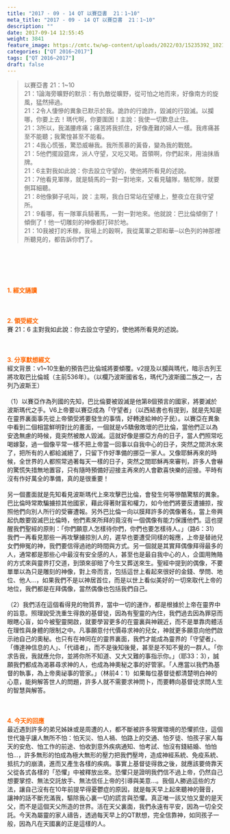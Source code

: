 ```yaml
---
title: "2017 - 09 - 14 QT 以賽亞書  21：1~10"
meta_title: "2017 - 09 - 14 QT 以賽亞書  21：1~10"
description: ""
date: 2017-09-14 12:55:45
weight: 3841
feature_image: https://cmtc.tw/wp-content/uploads/2022/03/15235392_10211799862337740_180693556567566654_o-1.webp
categories: ["QT 2016~2017"]
tags: ["QT 2016~2017"]
draft: false
---
```


<blockquote>以賽亞書 21：1~10<br />
21：1論海旁曠野的默示：有仇敵從曠野，從可怕之地而來，好像南方的旋風，猛然掃過。<br />
21：2令人悽慘的異象已默示於我。詭詐的行詭詐，毀滅的行毀滅。以攔哪，你要上去！瑪代啊，你要圍困！主說：我使一切歎息止住。<br />
21：3所以，我滿腰疼痛；痛苦將我抓住，好像產難的婦人一樣。我疼痛甚至不能聽；我驚惶甚至不能看。<br />
21：4我心慌張，驚恐威嚇我。我所羨慕的黃昏，變為我的戰兢。<br />
21：5他們擺設筵席，派人守望，又吃又喝。首領啊，你們起來，用油抹盾牌。<br />
21：6主對我如此說：你去設立守望的，使他將所看見的述說。<br />
21：7他看見軍隊，就是騎馬的一對一對地來，又看見驢隊，駱駝隊，就要側耳細聽。<br />
21：8他像獅子吼叫，說：主啊，我白日常站在望樓上，整夜立在我守望所。<br />
21：9看哪，有一隊軍兵騎著馬，一對一對地來。他就說：巴比倫傾倒了！傾倒了！他一切雕刻的神像都打碎於地。<br />
21：10我被打的禾稼，我場上的穀啊，我從萬軍之耶和華─以色列的神那裡所聽見的，都告訴你們了。</blockquote><br />
&nbsp;<br />
<br />
&nbsp;<br />
<br />
<span style="color: #ff6600;"><strong>1. </strong><strong>經文誦讀</strong></span><br />
<br />
<span style="color: #ff6600;"><strong> </strong></span><br />
<br />
<span style="color: #ff6600;"><strong>2. </strong><strong>領受經文<br />
</strong></span>賽 21：6 主對我如此說：你去設立守望的，使他將所看見的述說。<br />
<br />
&nbsp;<br />
<br />
<span style="color: #ff6600;"><strong>3. 分享默想經文<br />
</strong></span>經文背景：v1~10生動的預告巴比倫城將要傾覆。v2提及以攔與瑪代，暗示古列王將攻取巴比倫城（主前536年）。（以欄乃波斯國省名，瑪代乃波斯國二族之一，古列乃波斯王）<br />
<br />
（1）以賽亞作為列國的先知，巴比倫要被毀滅是他第8個預言的國家，將要滅於波斯瑪代之手。V6上帝要以賽亞成為「守望者」（以西結書也有提到，就是先知是在靈界裏面事先從上帝領受將要發生的事情，好轉達給神的子民）。以賽亞在異象中看到二個相當鮮明對比的畫面，一個就是v5驕傲敗壞的巴比倫，當他們正以為安逸無慮的時候，竟突然被敵人毀滅。這就好像是挪亞方舟的日子，當人們照常吃喝嫁娶，過一個像平常一樣不把上帝當一回事以自我中心的日子，突然之間洪水來了，把所有的人都給滅絕了，只留下作好準備的挪亞一家人。又像耶穌再來的時候，全世界的人都照常過著每天一樣的日子，突然之間耶穌再來審判，許多人會嚇的驚慌失措無地置容，只有隨時預備好迎接主再來的人會歡喜快樂的迎接。平時有沒有作好萬全的準備，真的是很重要！<br />
<br />
另一個畫面就是先知看見波斯瑪代上來攻擊巴比倫，會發生何等慘酷驚駭的異象。巴比倫時常欺騙擄掠其他國家，藉此得著財富和權力，如今他們將要反遭擄掠，按照他們向別人所行的受審遭報。另外巴比倫一向以膜拜許多的偶像著名，當上帝興起仇敵要毀滅巴比倫時，他們素來所拜的竟沒有一個偶像有能力保護他們。這也提醒我們聖經的原則：「你們願意人怎樣待你們，你們也要怎樣待人。」（路6：31）我們一再看見那些一再攻擊擄掠別人的，遲早也要遭受同樣的報應，上帝是替祂兒女們伸冤的神，我們要信得過祂的時間與方式。另一個就是其實拜偶像拜得最多的人，通常都是那些心中最沒有安全感的人，甚至也是最自我中心的人，企圖用賄賂的方式來與靈界打交道，到頭來卻賠了今生又葬送來生。聖經中提到的偶像，不要單單以為只是雕刻的神像，對上帝而言，包括這世上看起來很好的金錢、學問、地位、他人…，如果我們不是以神居首位，而是以世上看似美好的一切來取代上帝的地位，我們都是在拜偶像，當然偶像也包括我們自己。<br />
<br />
（2）我們活在這個看得見的物質界，當中一切的運作，都是根據於上帝在靈界中的旨意。照理說受洗重生得救的基督徒，因為有聖靈的內住，我們過去因為罪惡而眼瞎心盲，如今被聖靈開啟，就要學習更多的在靈裏與神親近，而不是單靠肉體活在理性與身體的限制之中。凡事願意付代價尋求神的兒女，神就更多願意向他們啟示祂自己的奧秘。也只有在神同在的靈界裏面，我們才能成為靈界的「守望者」、「傳達神信息的人」、「代禱者」，而不是後知後覺，甚至是不知不覺的一群人。「你求告我，我就應允你，並將你所不知道、又大又難的事指示你。」（耶33：3），誠願我們都成為渴慕尋求神的人，也成為神奧秘之事的好管家。「人應當以我們為基督的執事，為上帝奧祕事的管家。」（林前4：1）如果每位基督徒都清楚明白神的心意，能夠解答世人的問題，許多人就不需要求神問卜，而要轉向基督徒求問人生的智慧與解答。<br />
<br />
&nbsp;<br />
<br />
<span style="color: #ff6600;"><strong>4. 今天的回應<br />
</strong></span>最近遇到許多的弟兄姊妹或是周遭的人，都不斷被許多現實環境的恐懼抓住，這個世代幾乎讓人無所不怕：怕天災、怕人禍、怕路上的交通、怕歹徒、怕孩子家人每天的安危、怕工作的前途、怕收到意外疾病通知、怕考試、怕沒有錢結婚、怕怕怕…，許多無形的怕成為極大無形的壓力把我們壓垮，造成神經系統、免疫系統、抵抗力的崩潰，進而又產生各樣的疾病。事實上基督徒得救之後，就應該要倚靠天父從各式各樣的「恐懼」中被釋放出來。恐懼只是證明我們信不過上帝，仍然自己想要掌控、無法交託放手、無法信任上帝的引導與美意…。我個人勝過這些的方法，讓自己沒有在10年前提早得憂鬱症的原因，就是每天早上起來聽神的聲音，讓神的話不斷充滿我，驅除我心裏一切的謊言與恐懼。真正唯一該又怕又愛的是天父，而不是這個天父所造的世界。活在天父裏面，我們永遠有平安，因為一切全交託。今天為屬靈的家人禱告，透過每天早上的QT默想，完全信靠神，如同孩子一般，因為凡在天國裏的正是這樣的人。
        